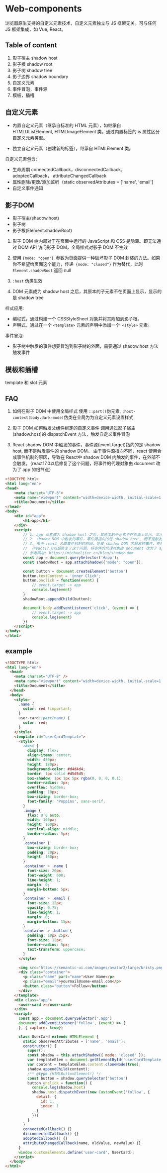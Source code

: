 # Web-components
浏览器原生支持的自定义元素技术，自定义元素独立与 JS 框架无关。可与任何 JS 框架集成，如 Vue, React。


## Table of content
1. 影子宿主 shadow host
2. 影子根 shadow root
3. 影子树 shadow tree
4. 影子边界 shadow boundary
5. 自定义元素
6. 事件冒泡，事件源
7. 模板，插槽


## 自定义元素
- 内置自定义元素（继承自标准的 HTML 元素），如继承自 HTMLUListElement, HTMLImageElement 类。通过内置标签的 is 属性区分自定义元素类型。
  
- 独立自定义元素（创建新的标签），继承自 HTMLElement 类。

自定义元素包含:
- 生命周期 connectedCallback，disconnectedCallback，adoptedCallback， attributeChangedCallback
- 属性删除/更改/添加监听（static observedAttributes = ['name', 'email']
- 自定义事件通知


## 影子DOM
- 影子宿主(shadow.host)
- 影子树
- 影子根(Element.shadowRoot)

1. 影子 DOM 树内部对于在页面中运行的 JavaScript 和 CSS 是隐藏。即无法通过 DOM API 访问影子 DOM，全局样式对影子 DOM 不生效
   
2. 使用 `{mode: "open"} `参数为页面提供一种破坏影子 DOM 封装的方法。如果你不希望给页面这个能力，传递` {mode: "closed"}` 作为替代，此时 `Element.shadowRoot` 返回 null
   
3. `:host` 伪类生效

4. DOM 元素成为 shadow host 之后，其原本的子元素不在页面上显示，显示的是 shadow tree

样式应用:
- 编程式，通过构建一个 CSSStyleSheet 对象并将其附加到影子根。
- 声明式，通过在一个 `<template>` 元素的声明中添加一个` <style>` 元素。

事件冒泡:
- 影子树中触发的事件想要冒泡到影子树的外面，需要通过 shadow.host 方法触发事件

## 模板和插槽
template 和 slot 元素


## FAQ
1. 如何在影子 DOM 中使用全局样式
  使用 `::part()`伪元素, `:host-context(body.dark-mode)`伪类在全局为为自定义元素设置样式

2. 影子 DOM 如何触发父组件绑定的自定义事件
   调用通过影子宿主(shadow.host)的 dispatchEvent 方法，触发自定义事件冒泡

3. React
  shadow DOM 中触发的事件，事件源(event.target)指向的是 shadow host, 而不是触发事件的 shadow DOM。
  由于事件源指向不同，react 使用合成事件机制的原因，导致在 React中 shadow DOM 内触发的事件，在外部不会触发。（react17.0以后修复了这个问题，将事件的代理对象由 document 改为了 app 的根节点）

```html
<!DOCTYPE html>
<html lang="en">
<head>
    <meta charset="UTF-8">
    <meta name="viewport" content="width=device-width, initial-scale=1.0">
    <title>Document</title>
</head>
<body>
    <div id="app">
        <h1>app</h1>
    </div>
    <script>
        // 1. app 元素成为 shadow host 之后，其原本的子元素不在页面上显示，显示的是 shadow tree
        // 2. shadow DOM 中触发的事件，事件源指向的是 shadow host, 而不是触发事件的 shadow DOM。
        // 3. 由于 react 合成事件机制的原因，导致 shadow DOM 内触发的事件，在外部不会触发。
        // （react17.0以后修复了这个问题，将事件的代理对象由 document 改为了 app 的根节点）
        // 参考网址: https://michaeljier.cn/blog/shadow-dom
        const app = document.querySelector('#app');
        const shadowRoot = app.attachShadow({'mode': "open"});

        const button = document.createElement('button')
        button.textContent = 'inner Click';
        button.onclick = function(event) {
            // event.target -> app
            console.log(event)
        }
        shadowRoot.appendChild(button);

        document.body.addEventListener('click', (event) => {
            // event.target -> app
            console.log(event)
        })
    </script>
</body>
</html>
```


## example
```html
<!DOCTYPE html>
<html lang="en">
  <head>
    <meta charset="UTF-8" />
    <meta name="viewport" content="width=device-width, initial-scale=1.0" />
    <title>Document</title>
  </head>
  <body>
    <style>
      .name {
        color: red !important;
      }
      user-card::part(name) {
        color: red;
      }
    </style>
    <template id="userCardTemplate">
      <style>
        :host {
          display: flex;
          align-items: center;
          width: 450px;
          height: 180px;
          background-color: #d4d4d4;
          border: 1px solid #d5d5d5;
          box-shadow: 1px 1px 5px rgba(0, 0, 0, 0.1);
          border-radius: 3px;
          overflow: hidden;
          padding: 10px;
          box-sizing: border-box;
          font-family: 'Poppins', sans-serif;
        }
        .image {
          flex: 0 0 auto;
          width: 160px;
          height: 160px;
          vertical-align: middle;
          border-radius: 5px;
        }
        .container {
          box-sizing: border-box;
          padding: 20px;
          height: 160px;
        }
        .container > .name {
          font-size: 20px;
          font-weight: 600;
          line-height: 1;
          margin: 0;
          margin-bottom: 5px;
        }
        .container > .email {
          font-size: 12px;
          opacity: 0.75;
          line-height: 1;
          margin: 0;
          margin-bottom: 15px;
        }
        .container > .button {
          padding: 10px 25px;
          font-size: 12px;
          border-radius: 5px;
          text-transform: uppercase;
        }
      </style>

      <img src="https://semantic-ui.com/images/avatar2/large/kristy.png" class="image" />
      <div class="container">
        <p class="name" part="name">User Name</p>
        <p class="email">yourmail@some-email.com</p>
        <button class="button">Follow</button>
      </div>
    </template>
    <div class="app">
      <user-card ></user-card>
    </div>
    <script>
      const app = document.querySelector('.app')
      document.addEventListener('follow', (event) => {
      }, { capture: true})

      class UserCard extends HTMLElement {
        static observedAttributes = ['name', 'email'];
        constructor() {
          super();
          const shadow = this.attachShadow({ mode: 'closed' });
          var templateElem = document.getElementById('userCardTemplate');
          var content = templateElem.content.cloneNode(true);
          shadow.appendChild(content);
          /** @type {HTMLButtonElement!} */
          const button = shadow.querySelector('button')
          button.onclick = function() {
            console.log(shadow.host)
            shadow.host.dispatchEvent(new CustomEvent('follow', {
              detail: {
                id: 1,
                index: 1
              }
            }))
          }
        }
        connectedCallback() {} 
        disconnectedCallback() {}
        adoptedCallback() {}
        attributeChangedCallback(name, oldValue, newValue) {}
      }
      window.customElements.define('user-card', UserCard);
    </script>
  </body>
</html>

```